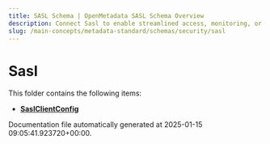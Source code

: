 ```yaml
---
title: SASL Schema | OpenMetadata SASL Schema Overview
description: Connect Sasl to enable streamlined access, monitoring, or search of enterprise data using secure and scalable integrations.
slug: /main-concepts/metadata-standard/schemas/security/sasl
---
```


# Sasl

This folder contains the following items:

- [**SaslClientConfig**](/main-concepts/metadata-standard/schemas/security/sasl/saslclientconfig)


Documentation file automatically generated at 2025-01-15 09:05:41.923720+00:00.
